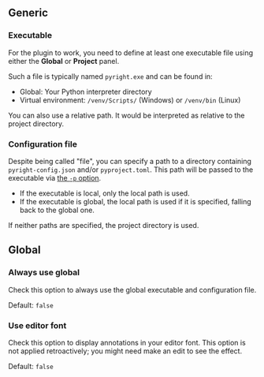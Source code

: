 ## Generic


### Executable

For the plugin to work, you need to define at least one executable file
using either the <b>Global</b> or <b>Project</b> panel.

Such a file is typically named `pyright.exe` and can be found in:

* Global: Your Python interpreter directory
* Virtual environment: `/venv/Scripts/` (Windows) or `/venv/bin` (Linux)

You can also use a relative path.
It would be interpreted as relative to the project directory.


### Configuration file

Despite being called "file", you can specify a path to a directory
containing `pyright-config.json` and/or `pyproject.toml`.
This path will be passed to the executable via [the `-p` option][1].

* If the executable is local, only the local path is used.
* If the executable is global, the local path is used if it is specified,
  falling back to the global one.

If neither paths are specified, the project directory is used.


## Global


### Always use global

Check this option to always use the global executable
and configuration file.

Default: `false`


### Use editor font

Check this option to display annotations in your editor font.
This option is not applied retroactively;
you might need make an edit to see the effect.

Default: `false`


  [1]: https://microsoft.github.io/pyright/#/command-line
